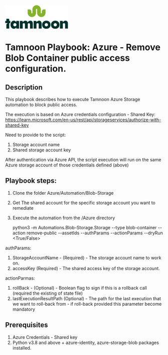 
<img src="../../images/icons/Tamnoon.png" width="200"/>

# Tamnoon Playbook: Azure  - Remove Blob Container public access configuration.

## Description
This playbook describes how to execute Tamnoon Azure Storage automation to block public access.

The execution is based on Azure credentials configuration - Shared Key: https://learn.microsoft.com/en-us/rest/api/storageservices/authorize-with-shared-key

Need to provide to the script:
1. Storage account name
2. Shared storage account key


After authentication via Azure API, the script execution will run on the same Azure storage account of those credentials defined (above)

## Playbook steps:
1. Clone the folder Azure/Automation/Blob-Storage
2. Get The shared account for the specific storage account you want to remediate
3. Execute the automation from the /Azure directory


    python3 -m Automations.Blob-Storage.Storage  --type blob-container --action remove-public  --assetIds <list of blob containers to remediate> --authParams <Dictionary with auth parameters> --actionParams <dictionary with the specific action params> --dryRun <True/False>
    
authParams:
1. StorageAccountName - (Required) - The storage account name to work on.
2. accessKey (Required) - The shared access key of the storage account.

actionParmas:
1. rollBack - (Optional) - Boolean flag to sign if this is a rollback call (required the existing of state file)
2. lastExecutionResultPath (Optional) - The path for the last execution that we want to roll-back from - if roll-back provided this parameter become mandatory


## Prerequisites 
1. Azure Credentials - Shared key
2. Python v3.8  and above + azure-identity, azure-storage-blob packages installed.


